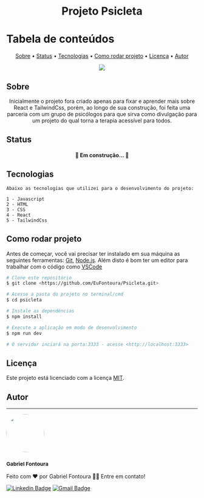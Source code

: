 <h1 align="center">Projeto Psicleta</h1>

Tabela de conteúdos
=================
<p align="center">
 <a href="#sobre">Sobre</a> •
 <a href="#status">Status</a> • 
 <a href="#tecnologias">Tecnologias</a> • 
 <a href="#como-rodar-projeto">Como rodar projeto</a> • 
 <a href="#licença">Licença</a> • 
 <a href="#autor">Autor</a>
</p>
 <p align="center">
    <img src="https://img.shields.io/static/v1?label=license&message=MIT&color=49AA26&labelColor=000000" />
  </p>

## Sobre
<p align="center">Inicialmente o projeto fora criado apenas para fixar e aprender mais sobre React e TailwindCss, porém, ao longo de sua construção, foi feita uma parceria com um grupo de psicólogos para que sirva como divulgação para um projeto do qual torna a terapia acessível para todos.</p>

## Status
<h4 align="center"> 
	🚧  Em construção...  🚧
</h4>

 ## Tecnologias
  
    Abaixo as tecnologias que utilizei para o desenvolvimento do projeto:

    1 - Javascript
    2 - HTML
    3 - CSS
    4 - React
    5 - TailwindCss
  </p>

## Como rodar projeto

Antes de começar, você vai precisar ter instalado em sua máquina as seguintes ferramentas:
[Git](https://git-scm.com), [Node.js](https://nodejs.org/en/). 
Além disto é bom ter um editor para trabalhar com o código como [VSCode](https://code.visualstudio.com/)


```bash
# Clone este repositório
$ git clone <https://github.com/EuFontoura/Psicleta.git>

# Acesse a pasta do projeto no terminal/cmd
$ cd psicleta

# Instale as dependências
$ npm install

# Execute a aplicação em modo de desenvolvimento
$ npm run dev

# O servidor inciará na porta:3333 - acesse <http://localhost:3333>
```

## Licença
 
  Este projeto está licenciado com a licença [MIT](https://github.com/EuFontoura/Psicleta?tab=MIT-1-ov-file).

## Autor
---
<img src="https://avatars.githubusercontent.com/u/88143537?v=4" width="100px;" alt="" style="border-radius:50%;"/>
<br />
<h3><sub><b>Gabriel Fontoura</b></sub></h3>

Feito com ❤️ por Gabriel Fontoura 👋🏽 Entre em contato!

[![Linkedin Badge](https://img.shields.io/badge/-Gabriel-blue?style=flat-square&logo=Linkedin&logoColor=white&link=https://www.linkedin.com/in/gabriel-fontoura/)](https://www.linkedin.com/in/gabriel-fontoura/) 
[![Gmail Badge](https://img.shields.io/badge/-gabrielFMendonca@gmail.com-c14438?style=flat-square&logo=Gmail&logoColor=white&link=mailto:gabrielFMmendonca@gmail.com)](mailto:gabrielFMendonca@gmail.com)
